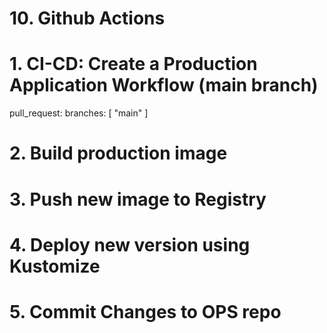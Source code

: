 # 10. Github Actions <!-- omit in toc -->

# 1. CI-CD: Create a Production Application Workflow (main branch)

  pull_request:
    branches: [ "main" ]

# 2. Build production image
# 3. Push new image to Registry
# 4. Deploy new version using Kustomize
# 5. Commit Changes to OPS repo
